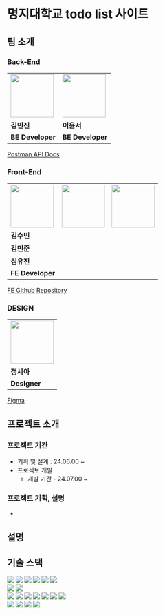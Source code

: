 # 명지대학교 todo list 사이트 

## 팀 소개

### Back-End

<table>
  <tr>
    <td>
        <a href="https://github.com/fuirian">
            <img src="https://avatars.githubusercontent.com/u/128349855?s=64&v=4" width="100px" />
        </a>
    </td>
    <td>
        <a href="https://github.com/L3416yst">
            <img src="https://avatars.githubusercontent.com/u/128007622?s=64&v=4" width="100px" />
        </a>
    </td>
  </tr>
  <tr>
    <td><b>김민진</b></td>
    <td><b>이윤서</b></td>
  </tr>
  <tr>
    <td><b>BE Developer</b></td>
    <td><b>BE Developer</b></td>
  </tr>
</table>

[Postman API Docs]()


### Front-End

<table>
  <tr>
    <td>
        <a href="https://github.com/KimSuMin123">
            <img src="https://avatars.githubusercontent.com/u/127816010?v=4" width="100px" />
        </a>
    </td>
    <td>
        <a href="https://github.com/mj0107">
            <img src="https://avatars.githubusercontent.com/u/127816010?v=4" width="100px" />
        </a>
    </td>
    <td>
        <a href="https://github.com/ujinsimSS">
            <img src="https://avatars.githubusercontent.com/u/127816010?v=4" width="100px" />
        </a>
    </td>
  </tr>
  <tr>
    <td><b>김수민</b></td>
  </tr>
  <tr>
    <td><b>김민준</b></td>
  </tr>
  <tr>
    <td><b>심유진</b></td>
  </tr>
  <tr>
    <td><b>FE Developer</b></td>
  </tr>
</table>

[FE Github Repository]()

### DESIGN

<table>
  <tr>
    <td>
        <a href="#">
            <img src="https://ca.slack-edge.com/T046D0CMT0R-U045TRX2CNS-gf28022b6033-512" width="100px" />
        </a>
    </td>
  </tr>
  <tr>
    <td><b>정세아</b></td>
  </tr>
  <tr>
    <td><b>Designer</b></td>
  </tr>
</table>

[Figma]()

##  프로젝트 소개
### 프로젝트 기간
- 기획 및 설계 : 24.06.00 ~ 
- 프로젝트 개발
  - 개발 기간 - 24.07.00 ~ 

### 프로젝트 기획, 설명
- 

설명
- 


## 기술 스택
<div align=left>
<img src="https://img.shields.io/badge/java 17-007396?style=for-the-badge&logo=java&logoColor=white">
<img src="https://img.shields.io/badge/springboot 3.1.4-6DB33F?style=for-the-badge&logo=springboot&logoColor=white">
<img src="https://img.shields.io/badge/spring security-6DB33F?style=for-the-badge&logo=springsecurity&logoColor=white">
<img src="https://img.shields.io/badge/spring data jpa-6DB33F?style=for-the-badge&logo=spring&logoColor=white">
<img src="https://img.shields.io/badge/gradle-02303A?style=for-the-badge&logo=gradle&logoColor=white">
<img src="https://img.shields.io/badge/testcontainers-2496ED?style=for-the-badge&logo=docker&logoColor=white">

<br>

<img src="https://img.shields.io/badge/mysql 8.0-4479A1?style=for-the-badge&logo=mysql&logoColor=white">
<img src="https://img.shields.io/badge/H2-%2300f.svg?style=for-the-badge&logo=h2&logoColor=white"/>
<br>

<img src="https://img.shields.io/badge/amazon aws-232F3E?style=for-the-badge&logo=amazonaws&logoColor=white">
<img src="https://img.shields.io/badge/github actions-2088FF?style=for-the-badge&logo=githubactions&logoColor=white">
<img src="https://img.shields.io/badge/Amazon EC2-FF9900?style=for-the-badge&logo=Amazon EC2&logoColor=white"/>
<img src="https://img.shields.io/badge/Amazon RDS-527FFF?style=for-the-badge&logo=Amazon RDS&logoColor=white"/>
<img src="https://img.shields.io/badge/Amazon S3-E15343?style=for-the-badge&logo=Amazon S3&logoColor=white"/>
<img src="https://img.shields.io/badge/Amazon CodeDeploy-82A450?style=for-the-badge&logo=Amazon CodeDeploy&logoColor=white"/>
<img src="https://img.shields.io/badge/Postman-A48279?style=for-the-badge&logo=postman&logoColor=white"/>
<br>
<img src="https://img.shields.io/badge/Figma-339AF0?style=for-the-badge&logo=figma&logoColor=white">
<img src="https://img.shields.io/badge/github-181717?style=for-the-badge&logo=github&logoColor=white">
<img src="https://img.shields.io/badge/git-F05032?style=for-the-badge&logo=git&logoColor=white">
<img src="https://img.shields.io/badge/notion-000000?style=for-the-badge&logo=notion&logoColor=white">
</div>
